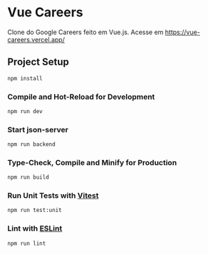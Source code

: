 # Vue Careers

Clone do Google Careers feito em Vue.js. Acesse em https://vue-careers.vercel.app/

## Project Setup

```sh
npm install
```

### Compile and Hot-Reload for Development

```sh
npm run dev
```

### Start json-server

```sh
npm run backend
```

### Type-Check, Compile and Minify for Production

```sh
npm run build
```

### Run Unit Tests with [Vitest](https://vitest.dev/)

```sh
npm run test:unit
```

### Lint with [ESLint](https://eslint.org/)

```sh
npm run lint
```
